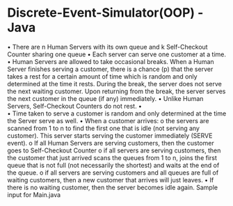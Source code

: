# Discrete-Event-Simulator(OOP) - Java
•	There are n Human Servers with its own queue and k Self-Checkout Counter sharing one queue 
•	Each server can serve one customer at a time.
•	Human Servers are allowed to take occasional breaks. When a Human Server finishes serving a customer, there is a chance (p) that the server takes a rest for a certain amount of time which is random and only determined at the time it rests. During the break, the server does not serve the next waiting customer. Upon returning from the break, the server serves the next customer in the queue (if any) immediately.
•	Unlike Human Servers, Self-Checkout Counters do not rest.
•	
•	Time taken to serve a customer is random and only determined at the time the Server serve as well.
•	When a customer arrives:
o	the servers are scanned from 1 to n to find the first one that is idle (not serving any customer). This server starts serving the customer immediately (SERVE event).
o	If all Human Servers are serving customers, then the customer goes to Self-Checkout Counter
o	if all servers are serving customers, then the customer that just arrived scans the queues from 1 to n, joins the first queue that is not full (not necessarily the shortest) and waits at the end of the queue.
o	if all servers are serving customers and all queues are full of waiting customers, then a new customer that arrives will just leaves.
•	If there is no waiting customer, then the server becomes idle again.
Sample input for Main.java
